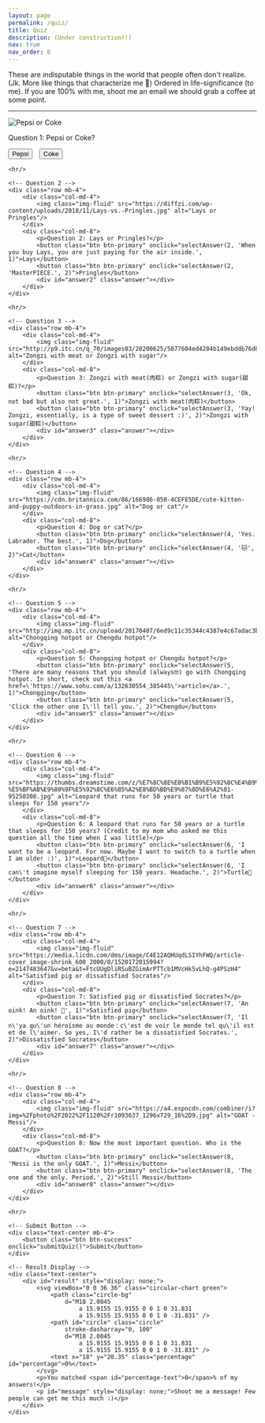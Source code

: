 ```yaml
---
layout: page
permalink: /quiz/
title: Quiz
description: (Under construction!!) 
nav: true
nav_order: 6
---
```


<p>
These are indisputable things in the world that people often don't realize. (Jk. More like things that characterize me 🤔) Ordered in life-significance (to me). If you are 100% with me, shoot me an email we should grab a coffee at some point. 
</p>

<hr/>

<div class="container" id="quiz-container">
    <!-- Question 1 -->
    <div class="row mb-4">
        <div class="col-md-4">
            <img class="img-fluid" src="https://cdn.cnn.com/cnnnext/dam/assets/180426115546-cola-wars-coke-pepsi.jpg" alt="Pepsi or Coke"/>
        </div>
        <div class="col-md-8">
            <p>Question 1: Pepsi or Coke?</p>
            <button class="btn btn-primary" onclick="selectAnswer(1, 'Pepsi, something tastes like toilet cleaner.', 1)">Pepsi</button>
            <button class="btn btn-primary" onclick="selectAnswer(1, 'Yes, coke please.', 2)">Coke</button>
            <div id="answer1" class="answer"></div>
        </div>
    </div>

    <hr/>

    <!-- Question 2 -->
    <div class="row mb-4">
        <div class="col-md-4">
            <img class="img-fluid" src="https://diffzi.com/wp-content/uploads/2018/11/Lays-vs.-Pringles.jpg" alt="Lays or Pringles"/>
        </div>
        <div class="col-md-8">
            <p>Question 2: Lays or Pringles?</p>
            <button class="btn btn-primary" onclick="selectAnswer(2, 'When you buy Lays, you are just paying for the air inside.', 1)">Lays</button>
            <button class="btn btn-primary" onclick="selectAnswer(2, 'MasterPIECE.', 2)">Pringles</button>
            <div id="answer2" class="answer"></div>
        </div>
    </div>

    <hr/>

    <!-- Question 3 -->
    <div class="row mb-4">
        <div class="col-md-4">
            <img class="img-fluid" src="http://p9.itc.cn/q_70/images03/20200625/5877604ed4284b149ebddb76d8d84ac1.jpeg" alt="Zongzi with meat or Zongzi with sugar"/>
        </div>
        <div class="col-md-8">
            <p>Question 3: Zongzi with meat(肉粽) or Zongzi with sugar(甜粽)?</p>
            <button class="btn btn-primary" onclick="selectAnswer(3, 'Ok, not bad but also not great.', 1)">Zongzi with meat(肉粽)</button>
            <button class="btn btn-primary" onclick="selectAnswer(3, 'Yay! Zongzi, essentially, is a type of sweet dessert :)', 2)">Zongzi with sugar(甜粽)</button>
            <div id="answer3" class="answer"></div>
        </div>
    </div>

    <hr/>

    <!-- Question 4 -->
    <div class="row mb-4">
        <div class="col-md-4">
            <img class="img-fluid" src="https://cdn.britannica.com/86/166986-050-4CEFE5DE/cute-kitten-and-puppy-outdoors-in-grass.jpg" alt="Dog or cat"/>
        </div>
        <div class="col-md-8">
            <p>Question 4: Dog or cat?</p>
            <button class="btn btn-primary" onclick="selectAnswer(4, 'Yes. Labrador. The best.', 1)">Dog</button>
            <button class="btn btn-primary" onclick="selectAnswer(4, '🐱', 2)">Cat</button>
            <div id="answer4" class="answer"></div>
        </div>
    </div>

    <hr/>

    <!-- Question 5 -->
    <div class="row mb-4">
        <div class="col-md-4">
            <img class="img-fluid" src="http://img.mp.itc.cn/upload/20170407/6ed9c11c35344c4387e4c67adac3b920_th.png" alt="Chongqing hotpot or Chengdu hotpot"/>
        </div>
        <div class="col-md-8">
            <p>Question 5: Chongqing hotpot or Chengdu hotpot?</p>
            <button class="btn btn-primary" onclick="selectAnswer(5, 'There are many reasons that you should (always🤓) go with Chongqing hotpot. In short, check out this <a href=\'https://www.sohu.com/a/132630554_385445\'>article</a>.', 1)">Chongqing</button>
            <button class="btn btn-primary" onclick="selectAnswer(5, 'Click the other one I\'ll tell you.', 2)">Chengdu</button>
            <div id="answer5" class="answer"></div>
        </div>
    </div>

    <hr/>

    <!-- Question 6 -->
    <div class="row mb-4">
        <div class="col-md-4">
            <img class="img-fluid" src="https://thumbs.dreamstime.com/z/%E7%8C%8E%E8%B1%B9%E5%92%8C%E4%B9%8C%E9%BE%9F-%E5%BF%AB%E9%80%9F%E5%92%8C%E6%85%A2%E8%BD%BD%E9%87%8D%E6%A2%81-95250308.jpg" alt="Leopard that runs for 50 years or turtle that sleeps for 150 years"/>
        </div>
        <div class="col-md-8">
            <p>Question 6: A leopard that runs for 50 years or a turtle that sleeps for 150 years? (Credit to my mom who asked me this question all the time when I was little)</p>
            <button class="btn btn-primary" onclick="selectAnswer(6, 'I want to be a leopard. For now. Maybe I want to switch to a turtle when I am older :)', 1)">Leopard🐆</button>
            <button class="btn btn-primary" onclick="selectAnswer(6, 'I can\'t imagine myself sleeping for 150 years. Headache.', 2)">Turtle🐢</button>
            <div id="answer6" class="answer"></div>
        </div>
    </div>

    <hr/>

    <!-- Question 7 -->
    <div class="row mb-4">
        <div class="col-md-4">
            <img class="img-fluid" src="https://media.licdn.com/dms/image/C4E12AQHUqdLSIYhFWQ/article-cover_image-shrink_600_2000/0/1520172015994?e=2147483647&v=beta&t=FtcUUgDliRSuBZGimArPTTcb1MVcHk5vLhQ-g4PSzH4" alt="Satisfied pig or dissatisfied Socrates"/>
        </div>
        <div class="col-md-8">
            <p>Question 7: Satisfied pig or dissatisfied Socrates?</p>
            <button class="btn btn-primary" onclick="selectAnswer(7, 'An oink! An oink! 🐷', 1)">Satisfied pig</button>
            <button class="btn btn-primary" onclick="selectAnswer(7, 'Il n\'ya qu\'un héroïsme au monde：c\'est de voir le monde tel qu\'il est et de l\'aimer. So yes, I\'d rather be a dissatisfied Socrates.', 2)">Dissatisfied Socrates</button>
            <div id="answer7" class="answer"></div>
        </div>
    </div>

    <hr/>

    <!-- Question 8 -->
    <div class="row mb-4">
        <div class="col-md-4">
            <img class="img-fluid" src="https://a4.espncdn.com/combiner/i?img=%2Fphoto%2F2022%2F1120%2Fr1093637_1296x729_16%2D9.jpg" alt="GOAT - Messi"/>
        </div>
        <div class="col-md-8">
            <p>Question 8: Now the most important question. Who is the GOAT?</p>
            <button class="btn btn-primary" onclick="selectAnswer(8, 'Messi is the only GOAT.', 1)">Messi</button>
            <button class="btn btn-primary" onclick="selectAnswer(8, 'The one and the only. Period.', 2)">Still Messi</button>
            <div id="answer8" class="answer"></div>
        </div>
    </div>

    <hr/>

    <!-- Submit Button -->
    <div class="text-center mb-4">
        <button class="btn btn-success" onclick="submitQuiz()">Submit</button>
    </div>

    <!-- Result Display -->
    <div class="text-center">
        <div id="result" style="display: none;">
            <svg viewBox="0 0 36 36" class="circular-chart green">
                <path class="circle-bg"
                    d="M18 2.0845
                        a 15.9155 15.9155 0 0 1 0 31.831
                        a 15.9155 15.9155 0 0 1 0 -31.831" />
                <path id="circle" class="circle"
                    stroke-dasharray="0, 100"
                    d="M18 2.0845
                        a 15.9155 15.9155 0 0 1 0 31.831
                        a 15.9155 15.9155 0 0 1 0 -31.831" />
                <text x="18" y="20.35" class="percentage" id="percentage">0%</text>
            </svg>
            <p>You matched <span id="percentage-text">0</span>% of my answers!</p>
            <p id="message" style="display: none;">Shoot me a message! Few people can get me this much :)</p>
        </div>
    </div>
</div>

<script>
    const correctAnswers = [2, 2, 2, 1, 1, 1, 2, 1, 2];
    let userAnswers = new Array(correctAnswers.length).fill(null);

    function selectAnswer(question, text, answer) {
        if (userAnswers[question - 1] !== null) {
            return; // Answer already selected
        }
        document.getElementById(`answer${question}`).innerText = text;
        userAnswers[question - 1] = answer;
    }

    function submitQuiz() {
        let score = 0;
        for (let i = 0; i < correctAnswers.length; i++) {
            if (i === correctAnswers.length - 1) {
                if (userAnswers[i] === 1 || userAnswers[i] === 2) {
                    score++;
                }
            } else if (userAnswers[i] === correctAnswers[i]) {
                score++;
            }
        }
        const percentage = Math.round((score / correctAnswers.length) * 100);
        animatePercentage(percentage);
        document.getElementById("result").style.display = "block";
        if (percentage >= 80) {
            document.getElementById("message").style.display = "block";
        }
    }

    function animatePercentage(percentage) {
        const circle = document.getElementById('circle');
        const text = document.getElementById('percentage');
        const textValue = document.getElementById('percentage-text');
        let progress = 0;
        const interval = setInterval(() => {
            if (progress >= percentage) {
                clearInterval(interval);
            } else {
                progress++;
                circle.style.strokeDasharray = `${progress}, 100`;
                text.innerHTML = `${progress}%`;
                textValue.innerHTML = `${progress}`;
            }
        }, 20);
    }
</script>

<style>
    .answer {
        margin-top: 10px;
        font-style: italic;
    }
    button.btn.btn-primary {
        margin-right: 10px;
    }
    .circular-chart {
        display: block;
        margin: 10px auto;
        max-width: 80%;
        max-height: 250px;
    }
    .circle-bg {
        fill: none;
        stroke: #eee;
        stroke-width: 3.8;
    }
    .circle {
        fill: none;
        stroke-width: 2.8;
        stroke-linecap: round;
        animation: progress 1s ease-out forwards;
    }
    .green .circle {
        stroke: #4caf50;
    }
    .percentage {
        font-size: 0.5em;
        text-anchor: middle;
        fill: #333;
    }
</style>
